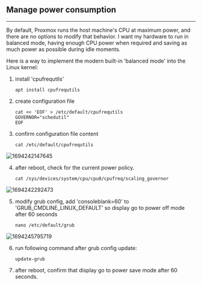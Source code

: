 ## Manage power consumption

---

By default, Proxmox runs the host machine's CPU at maximum power, and there are no options to modify that behavior.
I want my hardware to run in balanced mode, having enough CPU power when required and saving as much power as possible during idle moments.

Here is a way to implement the modern built-in 'balanced mode' into the Linux kernel:

1. install 'cpufrequtils'
   ```shell
   apt install cpufrequtils
   ```
2. create configuration file
   ```shell
   cat << 'EOF' > /etc/default/cpufrequtils
   GOVERNOR="schedutil"
   EOF
   ```
3. confirm configuration file content
   ```shell
   cat /etc/default/cpufrequtils
   ```
![1694242147645](https://github.com/lsd-techno/proxmoxdox/assets/6795932/4c35e157-31bc-4f85-b408-1bec9538f4a8)

4. after reboot, check for the current power policy.
   ```shell
   cat /sys/devices/system/cpu/cpu0/cpufreq/scaling_governor
   ```
![1694242292473](https://github.com/lsd-techno/proxmoxdox/assets/6795932/4e4589ea-5fa7-4fdb-b5a2-01898269ae27)

5. modify grub config, add 'consoleblank=60' to 'GRUB_CMDLINE_LINUX_DEFAULT' so display go to power off mode after 60 seconds
   ```shell
   nano /etc/default/grub
   ```
   
![1694245795719](https://github.com/lsd-techno/proxmoxdox/assets/6795932/2aa0402f-1984-477b-b10c-2ad6dc9206ac)


6. run following command after grub config update:
   ```shell
   update-grub
   ```

7. after reboot, confirm that display go to power save mode after 60 seconds.
   
